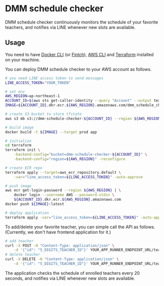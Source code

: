 # DMM schedule checker

DMM schedule checker continuously monitors the schedule of your favorite teachers, and notifies via LINE whenever new slots are available.

## Usage

You need to have [Docker CLI](https://github.com/docker/cli) (or [Fintch](https://github.com/runfinch/finch)), [AWS CLI](https://github.com/aws/aws-cli) and [Terraform](https://github.com/hashicorp/terraform) installed on your machine.

You can deploy DMM schedule checker to your AWS account as follows.

```bash
# you need LINE access token to send messages
LINE_ACCESS_TOKEN="YOUR_TOKEN"

# set env
AWS_REGION=ap-northeast-1
ACCOUNT_ID=$(aws sts get-caller-identity --query "Account" --output text)
IMAGE=${ACCOUNT_ID}.dkr.ecr.${AWS_REGION}.amazonaws.com/dmm_schedule_checker

# create S3 bucket to store tfstate
aws s3 mb s3://dmm-schedule-checker-${ACCOUNT_ID} --region ${AWS_REGION}

# build image
docker build -t ${IMAGE} --target prod app

# initialize
cd terraform
terraform init \
    -backend-config="bucket=dmm-schedule-checker-${ACCOUNT_ID}" \
    -backend-config="region=${AWS_REGION}" -reconfigure

# create ECR repo
terraform apply --target=aws_ecr_repository.default \
    -var="line_access_token=${LINE_ACCESS_TOKEN}" -auto-approve

# push image
aws ecr get-login-password --region ${AWS_REGION} | \
    docker login --username AWS --password-stdin \
    ${ACCOUNT_ID}.dkr.ecr.${AWS_REGION}.amazonaws.com
docker push ${IMAGE}:latest

# deploy application
terraform apply -var="line_access_token=${LINE_ACCESS_TOKEN}" -auto-approve
```

To add/delete your favorite teacher, you can simple call the API as follows. (Currently, we don't have frontend application for it.)

```bash
# add teacher
curl -X POST -H "Content-Type: application/json" \
    -d '{"id": "5_DIGITS_TEACHER_ID"}' YOUR_APP_RUNNER_ENDPOINT_URL/teacher
# delete teacher
curl -X DELETE -H "Content-Type: application/json" \
    -d '{"id": "5_DIGITS_TEACHER_ID"}' YOUR_APP_RUNNER_ENDPOINT_URL/teacher
```

The application checks the schedule of enrolled teachers every 20 seconds, and notifies via LINE whenever new slots are available.
